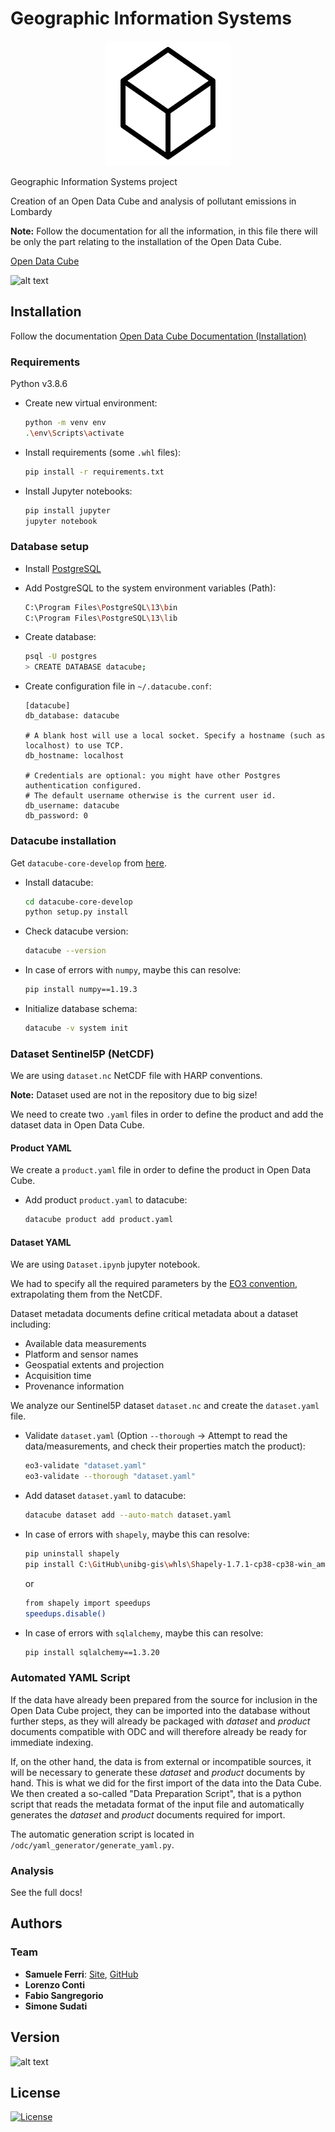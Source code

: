 # Geographic Information Systems

<p align="center">
<img src="https://github.com/samuelexferri/unibg-gis/blob/master/images/datacube.png" width="200">
</p>

Geographic Information Systems project

Creation of an Open Data Cube and analysis of pollutant emissions in Lombardy

**Note:** Follow the documentation for all the information, in this file there will be only the part relating to the installation of the Open Data Cube.

[Open Data Cube](https://www.opendatacube.org/overview)

![alt text](https://img.shields.io/badge/Language-Italian-infomrmational?style=for-the-badge)

## Installation

Follow the documentation [Open Data Cube Documentation (Installation)](https://datacube-core.readthedocs.io/en/latest/ops/install.html)

### Requirements

Python v3.8.6

-   Create new virtual environment:
    ```bash
    python -m venv env
    .\env\Scripts\activate
    ```
-   Install requirements (some `.whl` files):
    ```bash
    pip install -r requirements.txt
    ```
-   Install Jupyter notebooks:
    ```bash
    pip install jupyter
    jupyter notebook
    ```

### Database setup

-   Install [PostgreSQL](https://www.postgresql.org/download/)

-   Add PostgreSQL to the system environment variables (Path):

    ```bash
    C:\Program Files\PostgreSQL\13\bin
    C:\Program Files\PostgreSQL\13\lib
    ```

-   Create database:

    ```bash
    psql -U postgres
    > CREATE DATABASE datacube;
    ```

-   Create configuration file in `~/.datacube.conf`:

        [datacube]
        db_database: datacube

        # A blank host will use a local socket. Specify a hostname (such as localhost) to use TCP.
        db_hostname: localhost

        # Credentials are optional: you might have other Postgres authentication configured.
        # The default username otherwise is the current user id.
        db_username: datacube
        db_password: 0

### Datacube installation

Get `datacube-core-develop` from [here](https://github.com/opendatacube/datacube-core).

-   Install datacube:

    ```bash
    cd datacube-core-develop
    python setup.py install
    ```

-   Check datacube version:

    ```bash
    datacube --version
    ```

-   In case of errors with `numpy`, maybe this can resolve:

    ```bash
    pip install numpy==1.19.3
    ```

-   Initialize database schema:

    ```bash
    datacube -v system init
    ```

### Dataset Sentinel5P (NetCDF)

We are using `dataset.nc` NetCDF file with HARP conventions.

**Note:** Dataset used are not in the repository due to big size!

We need to create two `.yaml` files in order to define the product and add the dataset data in Open Data Cube.

#### Product YAML

We create a `product.yaml` file in order to define the product in Open Data Cube.

-   Add product `product.yaml` to datacube:

    ```bash
    datacube product add product.yaml
    ```

#### Dataset YAML

We are using `Dataset.ipynb` jupyter notebook.

We had to specify all the required parameters by the [EO3 convention](https://datacube-core.readthedocs.io/en/latest/ops/dataset_documents.html), extrapolating them from the NetCDF.

Dataset metadata documents define critical metadata about a dataset including:

-   Available data measurements
-   Platform and sensor names
-   Geospatial extents and projection
-   Acquisition time
-   Provenance information

We analyze our Sentinel5P dataset `dataset.nc` and create the `dataset.yaml` file.

-   Validate `dataset.yaml` (Option `--thorough` -> Attempt to read the data/measurements, and check their properties match the product):

    ```bash
    eo3-validate "dataset.yaml"
    eo3-validate --thorough "dataset.yaml"
    ```

-   Add dataset `dataset.yaml` to datacube:

    ```bash
    datacube dataset add --auto-match dataset.yaml
    ```

-   In case of errors with `shapely`, maybe this can resolve:

    ```bash
    pip uninstall shapely
    pip install C:\GitHub\unibg-gis\whls\Shapely-1.7.1-cp38-cp38-win_amd64.whl
    ```

    or

    ```bash
    from shapely import speedups
    speedups.disable()
    ```

-   In case of errors with `sqlalchemy`, maybe this can resolve:

    ```bash
    pip install sqlalchemy==1.3.20
    ```

### Automated YAML Script

If the data have already been prepared from the source for inclusion in the Open Data Cube project, they can be imported into the database without further steps, as they will already be packaged with _dataset_ and _product_ documents compatible with ODC and will therefore already be ready for immediate indexing.

If, on the other hand, the data is from external or incompatible sources, it will be necessary to generate these _dataset_ and _product_ documents by hand. This is what we did for the first import of the data into the Data Cube. We then created a so-called "Data Preparation Script", that is a python script that reads the metadata format of the input file and automatically generates the _dataset_ and _product_ documents required for import.

The automatic generation script is located in `/odc/yaml_generator/generate_yaml.py`. 

### Analysis

See the full docs!

## Authors

### Team

-   **Samuele Ferri**: [Site](https://samuelexferri.com), [GitHub](https://github.com/samuelexferri)
-   **Lorenzo Conti**
-   **Fabio Sangregorio**
-   **Simone Sudati**

## Version

![alt text](https://img.shields.io/badge/Version-0.0.1-blue.svg?style=for-the-badge)

## License

[![License](https://img.shields.io/badge/License-MIT_License-blue.svg?style=for-the-badge)](https://badges.mit-license.org)
